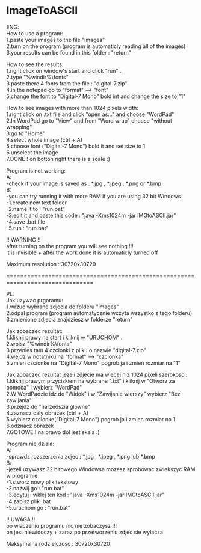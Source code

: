 # ImageToASCII
ENG:        
How to use a program:        
1.paste your images to the file "images"        
2.turn on the program (program is automaticly reading all of the images)        
3.your results can be found in this folder : "return"        
        
How to see the results:        
1.right click on window's start and click "run" .        
2.type "%windir%\fonts"        
3.paste there 4 fonts from the file : "digital-7.zip"        
4.in the notepad go to "format" --> "font"        
5.change the font to "Digital-7 Mono" bold int and change the size to "1"        
        
How to see images with more than 1024 pixels width:        
1.right click on .txt file and click "open as..." and choose "WordPad"        
2.In WordPad go to "View" and from "Word wrap" choose "without wrapping"        
3.go to "Home"         
4.select whole image (ctrl + A)        
5.choose font ("Digital-7 Mono") bold it and set size to 1         
6.unselect the image        
7.DONE ! on botton right there is a scale :)        
        
Program is not working:        
A:        
-check if your image is saved as : *.jpg , *.jpeg , *.png or *.bmp        
B:        
-you can try running it with more RAM if you are using 32 bit Windows        
-1.create new text folder        
-2.name it to : "run.bat"        
-3.edit it and paste this code : "java -Xms1024m -jar IMGtoASCII.jar"        
-4.save .bat file        
-5.run : "run.bat"        
        
!! WARNING !!        
after turning on the program you will see nothing !!!        
it is invisible + after the work done it is automaticly turned off        
        
Maximum resolution : 30720x30720        
        
        
===============================================================================       
        
        
PL:        
Jak uzywac prgoramu:        
1.wrzuc wybrane zdjecia do folderu "images"        
2.odpal program (program automatycznie wczyta wszystko z tego folderu)        
3.zmienione zdjecia znajdziesz w folderze "return"        
        
Jak zobaczec rezultat:        
1.kliknij prawy na start i kliknij w "URUCHOM" .        
2.wpisz "%windir%\fonts"        
3.przenies tam 4 czcionki z pliku o nazwie "digital-7.zip"        
4.wejdz w notatniku na "format" --> "czcionka"        
5.zmien czcionke na "Digital-7 Mono" pogrob ja i zmien rozmiar na "1"        
        
Jak zobaczec rezultat jezeli zdjecie ma wiecej niz 1024 pixeli szerokosci:        
1.kliknij prawym przyciskiem na wybrane ".txt" i kliknij w "Otworz za pomoca" i wybierz "WordPad"        
2.W WordPadzie idz do "Widok" i w "Zawijanie wierszy" wybierz "Bez zawijania"        
3.przejdz do "narzedszia glowne"         
4.zaznacz caly obrazek (ctrl + A)        
5.wybierz czcionke("Digital-7 Mono") pogrob ja i zmien rozmiar na 1        
6.odznacz obrazek        
7.GOTOWE ! na prawo dol jest skala :)        
        
Program nie dziala:        
A:        
-sprawdz rozszerzenia zdjec : *.jpg , *.jpeg , *.png lub *.bmp        
B:        
-jezeli uzywasz 32 bitowego Windowsa mozesz sprobowac zwiekszyc RAM w programie        
-1.stworz nowy plik tekstowy        
-2.nazwij go : "run.bat"        
-3.edytuj i wklej ten kod : "java -Xms1024m -jar IMGtoASCII.jar"        
-4.zabisz plik .bat        
-5.uruchom go : "run.bat"        
        
!! UWAGA !!        
po wlaczeniu programu nic nie zobaczysz !!!        
on jest niewidoczy + zaraz po przetworzeniu zdjec sie wylacza        
        
Maksymalna rodzielczosc : 30720x30720        
